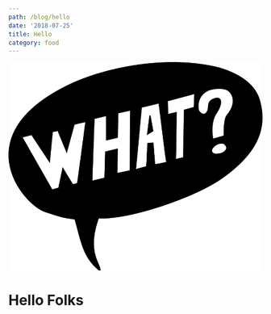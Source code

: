 ```yaml
---
path: /blog/hello
date: '2018-07-25'
title: Hello
category: food
---
```

![](/static/assets/comics-151341_960_720.png)

# Hello Folks

